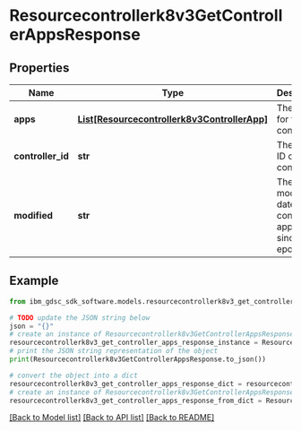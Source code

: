 # Resourcecontrollerk8v3GetControllerAppsResponse


## Properties

Name | Type | Description | Notes
------------ | ------------- | ------------- | -------------
**apps** | [**List[Resourcecontrollerk8v3ControllerApp]**](Resourcecontrollerk8v3ControllerApp.md) | The apps for the controller. | [optional] 
**controller_id** | **str** | The internal ID of the controller. | [optional] 
**modified** | **str** | The last modified date of the controller apps (ms since epoch). | [optional] 

## Example

```python
from ibm_gdsc_sdk_software.models.resourcecontrollerk8v3_get_controller_apps_response import Resourcecontrollerk8v3GetControllerAppsResponse

# TODO update the JSON string below
json = "{}"
# create an instance of Resourcecontrollerk8v3GetControllerAppsResponse from a JSON string
resourcecontrollerk8v3_get_controller_apps_response_instance = Resourcecontrollerk8v3GetControllerAppsResponse.from_json(json)
# print the JSON string representation of the object
print(Resourcecontrollerk8v3GetControllerAppsResponse.to_json())

# convert the object into a dict
resourcecontrollerk8v3_get_controller_apps_response_dict = resourcecontrollerk8v3_get_controller_apps_response_instance.to_dict()
# create an instance of Resourcecontrollerk8v3GetControllerAppsResponse from a dict
resourcecontrollerk8v3_get_controller_apps_response_from_dict = Resourcecontrollerk8v3GetControllerAppsResponse.from_dict(resourcecontrollerk8v3_get_controller_apps_response_dict)
```
[[Back to Model list]](../README.md#documentation-for-models) [[Back to API list]](../README.md#documentation-for-api-endpoints) [[Back to README]](../README.md)


